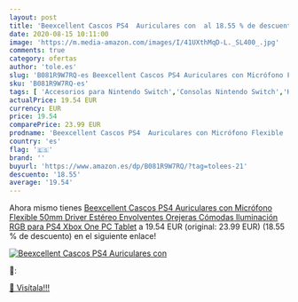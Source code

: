 ```yaml
---
layout: post
title: 'Beexcellent Cascos PS4  Auriculares con  al 18.55 % de descuento'
date: 2020-08-15 10:11:00
image: 'https://m.media-amazon.com/images/I/41UXthMqD-L._SL400_.jpg'
comments: true
category: ofertas
author: 'tole.es'
slug: 'B081R9W7RQ-es Beexcellent Cascos PS4 Auriculares con Micrófono Flexible...'
sku: 'B081R9W7RQ-es'
tags: [ 'Accesorios para Nintendo Switch','Consolas Nintendo Switch','Hardware y juegos para Nintendo Switch','Juegos para Nintendo Switch','Mandos para Nintendo Switch','Videojuegos','ps4','xbox', ]
actualPrice: 19.54 EUR
currency: EUR
price: 19.54
comparePrice: 23.99 EUR
prodname: 'Beexcellent Cascos PS4  Auriculares con Micrófono Flexible  50mm Driver Estéreo Envolventes  Orejeras Cómodas Iluminación RGB para PS4 Xbox One PC Tablet'
country: 'es'
flag: '🇪🇸'
brand: ''
buyurl: 'https://www.amazon.es/dp/B081R9W7RQ/?tag=tolees-21'
descuento: '18.55'
average: '19.54'
---
```


Ahora mismo tienes [Beexcellent Cascos PS4  Auriculares con Micrófono Flexible  50mm Driver Estéreo Envolventes  Orejeras Cómodas Iluminación RGB para PS4 Xbox One PC Tablet](https://www.amazon.es/dp/B081R9W7RQ/?tag=tolees-21) a 19.54 EUR (original: 23.99 EUR) (18.55 %  de descuento) en el siguiente enlace!

[![Beexcellent Cascos PS4  Auriculares con ](https://m.media-amazon.com/images/I/41UXthMqD-L._SL400_.jpg)](https://www.amazon.es/dp/B081R9W7RQ/?tag=tolees-21)

🔎:


[🛒 Visítala!!!](https://www.amazon.es/dp/B081R9W7RQ/?tag=tolees-21)
